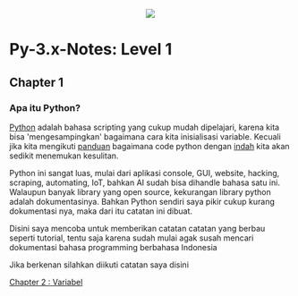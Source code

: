 <p align='center'><img src='https://upload.wikimedia.org/wikipedia/commons/f/f8/Python_logo_and_wordmark.svg' /></p>

# Py-3.x-Notes: Level 1

## Chapter 1
### Apa itu Python?
[Python](https://python.org) adalah bahasa scripting yang cukup mudah dipelajari, karena kita bisa 'mengesampingkan' bagaimana cara kita inisialisasi variable. Kecuali jika kita mengikuti [panduan](https://www.python.org/dev/peps/pep-0008/) bagaimana code python dengan [indah](https://www.python.org/dev/peps/pep-0020/) kita akan sedikit menemukan kesulitan.

Python ini sangat luas, mulai dari aplikasi console, GUI, website, hacking, scraping, automating, IoT, bahkan AI sudah bisa dihandle bahasa satu ini. Walaupun banyak library yang open source, kekurangan library python adalah dokumentasinya. Bahkan Python sendiri saya pikir cukup kurang dokumentasi nya, maka dari itu catatan ini dibuat.

Disini saya mencoba untuk memberikan catatan catatan yang berbau seperti tutorial, tentu saja karena sudah mulai agak susah mencari dokumentasi bahasa programming berbahasa Indonesia

Jika berkenan silahkan diikuti catatan saya disini

[Chapter 2 : Variabel](chapter2.md)
